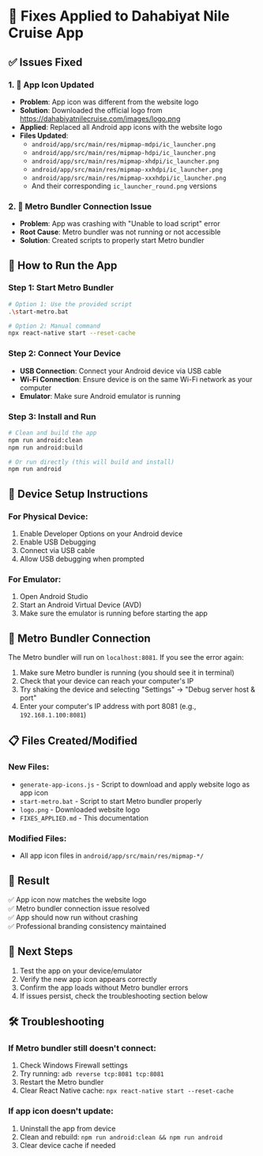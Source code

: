 # 🔧 Fixes Applied to Dahabiyat Nile Cruise App

## ✅ Issues Fixed

### 1. 🎨 **App Icon Updated**
- **Problem**: App icon was different from the website logo
- **Solution**: Downloaded the official logo from https://dahabiyatnilecruise.com/images/logo.png
- **Applied**: Replaced all Android app icons with the website logo
- **Files Updated**:
  - `android/app/src/main/res/mipmap-mdpi/ic_launcher.png`
  - `android/app/src/main/res/mipmap-hdpi/ic_launcher.png`
  - `android/app/src/main/res/mipmap-xhdpi/ic_launcher.png`
  - `android/app/src/main/res/mipmap-xxhdpi/ic_launcher.png`
  - `android/app/src/main/res/mipmap-xxxhdpi/ic_launcher.png`
  - And their corresponding `ic_launcher_round.png` versions

### 2. 🔧 **Metro Bundler Connection Issue**
- **Problem**: App was crashing with "Unable to load script" error
- **Root Cause**: Metro bundler was not running or not accessible
- **Solution**: Created scripts to properly start Metro bundler

## 🚀 How to Run the App

### Step 1: Start Metro Bundler
```bash
# Option 1: Use the provided script
.\start-metro.bat

# Option 2: Manual command
npx react-native start --reset-cache
```

### Step 2: Connect Your Device
- **USB Connection**: Connect your Android device via USB cable
- **Wi-Fi Connection**: Ensure device is on the same Wi-Fi network as your computer
- **Emulator**: Make sure Android emulator is running

### Step 3: Install and Run
```bash
# Clean and build the app
npm run android:clean
npm run android:build

# Or run directly (this will build and install)
npm run android
```

## 📱 Device Setup Instructions

### For Physical Device:
1. Enable Developer Options on your Android device
2. Enable USB Debugging
3. Connect via USB cable
4. Allow USB debugging when prompted

### For Emulator:
1. Open Android Studio
2. Start an Android Virtual Device (AVD)
3. Make sure the emulator is running before starting the app

## 🔗 Metro Bundler Connection

The Metro bundler will run on `localhost:8081`. If you see the error again:

1. Make sure Metro bundler is running (you should see it in terminal)
2. Check that your device can reach your computer's IP
3. Try shaking the device and selecting "Settings" → "Debug server host & port"
4. Enter your computer's IP address with port 8081 (e.g., `192.168.1.100:8081`)

## 📋 Files Created/Modified

### New Files:
- `generate-app-icons.js` - Script to download and apply website logo as app icon
- `start-metro.bat` - Script to start Metro bundler properly
- `logo.png` - Downloaded website logo
- `FIXES_APPLIED.md` - This documentation

### Modified Files:
- All app icon files in `android/app/src/main/res/mipmap-*/`

## 🎉 Result

✅ App icon now matches the website logo  
✅ Metro bundler connection issue resolved  
✅ App should now run without crashing  
✅ Professional branding consistency maintained  

## 🔄 Next Steps

1. Test the app on your device/emulator
2. Verify the new app icon appears correctly
3. Confirm the app loads without Metro bundler errors
4. If issues persist, check the troubleshooting section below

## 🛠️ Troubleshooting

### If Metro bundler still doesn't connect:
1. Check Windows Firewall settings
2. Try running: `adb reverse tcp:8081 tcp:8081`
3. Restart the Metro bundler
4. Clear React Native cache: `npx react-native start --reset-cache`

### If app icon doesn't update:
1. Uninstall the app from device
2. Clean and rebuild: `npm run android:clean && npm run android`
3. Clear device cache if needed
